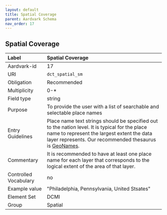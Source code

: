 ```yaml
---
layout: default
title: Spatial Coverage
parent: Aardvark Schema
nav_order: 17
---
```


## Spatial Coverage

| Label                 | Spatial Coverage                                                                                                                                                                                       |
|:----------------------|:-------------------------------------------------------------------------------------------------------------------------------------------------------------------------------------------------------|
| Aardvark-id           | 17                                                                                                                                                                                                     |
| URI                   |`dct_spatial_sm`                                                                                                                                                                                        |
| Obligation            | Recommended                                                                                                                                                                                            |
| Multiplicity          | 0-*                                                                                                                                                                                                    |
| Field type            | string                                                                                                                                                                                                 |
| Purpose               | To provide the user with a list of searchable and selectable place names                                                                                                                               |
| Entry Guidelines      | Place name text strings should be specified out to the nation level. It is typical for the place name to represent the largest extent the data layer represents. Our recommended thesaurus is [GeoNames](https://www.geonames.org). |
| Commentary            | It is recommended to have at least one place name for each layer that corresponds to the logical extent of the area of that layer.                                                                                                  |
| Controlled Vocabulary | no                                                                                                                                                                                                                                  |
| Example value         | "Philadelphia, Pennsylvania, United Stsates"                                                                                                                                                                                        |
| Element Set           | DCMI                                                                                                                                                                                                                                |
| Group                 | Spatial                                                                                                                                                                                                                             |
